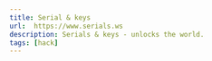 ```yaml
---
title: Serial & keys
url:  https://www.serials.ws
description: Serials & keys - unlocks the world.
tags: [hack]
---
```

